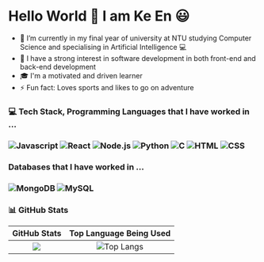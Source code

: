 # Hello World 👋 I am Ke En :smiley:

- 🌱 I’m currently in my final year of university at NTU studying Computer Science and specialising in Artificial Intelligence :computer:
- 🔭 I have a strong interest in software development in both front-end and back-end development 
- :mortar_board: I'm a motivated and driven learner 
- ⚡ Fun fact: Loves sports and likes to go on adventure

### 💻 Tech Stack, Programming Languages that I have worked in ...
<h3>
  <img alt = "Javascript" src = "https://img.shields.io/badge/Javascript-F7DF1E?logo=javascript&logoColor=black&style=flat"/>
  <img alt = "React" src = "https://img.shields.io/badge/React-61DAFB?logo=react&logoColor=black&style=flat"/>
  <img alt = "Node.js" src = "https://img.shields.io/badge/Node.js-33933?logo=node.js&logoColor=black&style=flat"/>
  <img alt = "Python" src = "https://img.shields.io/badge/Python-3776AB?logo=python&logoColor=black&style=flat"/>
  <img alt = "C" src = "https://img.shields.io/badge/C-A8B9CC?logo=c&logoColor=black&style=flat"/>
  <img alt = "HTML" src = "https://img.shields.io/badge/HTML-E34F26?logo=html5&logoColor=black&style=flat"/>
  <img alt = "CSS" src = "https://img.shields.io/badge/CSS-1572B6?logo=css&logoColor=black&style=flat"/>
  
</h3>

### Databases that I have worked in ...
<h3>
  <img alt = "MongoDB" src = "https://img.shields.io/badge/MongoDB-47A248?logo=mongodb&logoColor=black&style=flat"/>
  <img alt = "MySQL" src = "https://img.shields.io/badge/MySQL-4479A1?logo=mysql&logoColor=black&style=flat"/>
</h3>

### 📊 GitHub Stats
| GitHub Stats | Top Language Being Used |
| :--: | :--: |
| ![](https://github-readme-stats.vercel.app/api?username=keenlim&theme=radical&hide_border=false&include_all_commits=false&count_private=true) | ![Top Langs](https://github-readme-stats.vercel.app/api/top-langs/?username=keenlim&layout=compact&theme=Gradient) |



<!--
**keenlim/keenlim** is a ✨ _special_ ✨ repository because its `README.md` (this file) appears on your GitHub profile.

Here are some ideas to get you started:

- 🔭 I’m currently working on ...
- 🌱 I’m currently learning ...
- 👯 I’m looking to collaborate on ...
- 🤔 I’m looking for help with ...
- 💬 Ask me about ...
- 📫 How to reach me: ...
- 😄 Pronouns: ...
- ⚡ Fun fact: ...
-->
